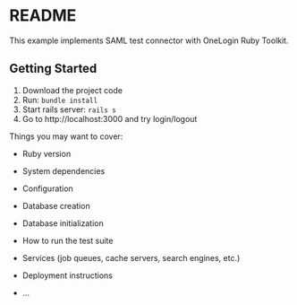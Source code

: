 # README

This example implements SAML test connector with OneLogin Ruby Toolkit.

Getting Started
---------------
1. Download the project code
2. Run: `bundle install`
3. Start rails server: `rails s`
4. Go to http://localhost:3000 and try login/logout

Things you may want to cover:

* Ruby version

* System dependencies

* Configuration

* Database creation

* Database initialization

* How to run the test suite

* Services (job queues, cache servers, search engines, etc.)

* Deployment instructions

* ...
